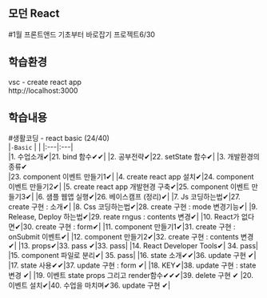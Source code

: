 ## 모던 React 
#1월 프론트앤드 기초부터 바로잡기 프로젝트6/30

## 학습환경
vsc - create react app<br>
http://localhost:3000 

## 학습내용

#생활코딩 - react basic (24/40)<br>
|`-Basic` | | 
|:---|:---|               
|1. 수업소개✔|21. bind 함수✔✔|
|2. 공부전략✔|22. setState 함수✔|
|3. 개발환경의 종류✔<br>|23. component 이벤트 만들기1✔|
|4. create react app 설치✔|24. component 이벤트 만들기2✔|
|5. create react app 개발현경 구축✔|25. component 이벤트 만들기3✔|
|6. 샘플 웹앱 실행✔|26. 베이스캠프 (정리)✔|
|7. Js 코딩하는법✔|27. create 구현 : 소개✔|
|8. Css 코딩하는법✔|28. create 구현 : mode 변경기능✔|
|9. Release, Deploy 하는법✔|29. reate rngus : contents 변경✔|
|10. React가 없다면✔|30. create 구현 : form✔|
|11. component 만들기1✔|31. create 구현 : onSubmit 이벤트✔|
|12. component 만들기2✔|32. create 구현 : contents 변경✔|
|13. props✔|33. pass ✔|33. pass|
|14. React Developer Tools✔| 34. pass|
|15. component 파일로 분리✔| 35. pass|
|16. state 소개✔✔|36. update 구현 ✔|
|17. state 사용✔✔|37. update 구현 : form ✔|
|18. KEY✔|38. update 구현 : state 변경 ✔|
|19. 이벤트 state props 그리고 render함수✔✔✔|39. delete 구현 ✔
|20. 이벤트 설치✔|40. 수업을 마치며✔36. update 구현 ✔|
